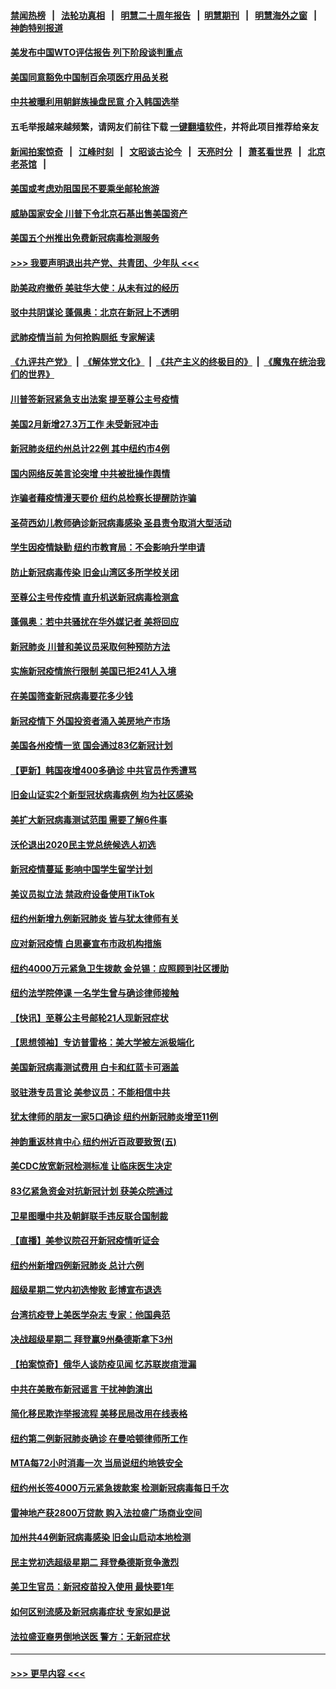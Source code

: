 #### [禁闻热榜](热点新闻.md?=0)  &nbsp;&nbsp;|&nbsp;&nbsp; [法轮功真相](https://github.com/gfw-breaker/truth/blob/master/README.md?=0) &nbsp;&nbsp;|&nbsp;&nbsp; [明慧二十周年报告](https://github.com/gfw-breaker/mh-reports/blob/master/README.md?=0) &nbsp;&nbsp;|&nbsp;&nbsp;[明慧期刊](https://github.com/gfw-breaker/mh-qikan) &nbsp;&nbsp;|&nbsp;&nbsp; [明慧海外之窗](https://github.com/gfw-breaker/mh-news/blob/master/README.md?=0) &nbsp;&nbsp;|&nbsp;&nbsp; [神韵特别报道](https://github.com/gfw-breaker/mh-news/blob/master/shenyun.md?=0)
#### [美发布中国WTO评估报告 列下阶段谈判重点](../pages/nsc412/n11921572.md?t=03071202) 
#### [美国同意豁免中国制百余项医疗用品关税](../pages/nsc412/n11921400.md?t=03071202) 
#### [中共被曝利用朝鲜族操盘民意 介入韩国选举](../pages/nsc412/n11921006.md?t=03071202) 
#### 五毛举报越来越频繁，请网友们前往下载 [一键翻墙软件](https://github.com/gfw-breaker/ssr-accounts)，并将此项目推荐给亲友
#### [新闻拍案惊奇](https://github.com/gfw-breaker/banned-news/blob/master/pages/link4.md) &nbsp;&nbsp;|&nbsp;&nbsp; [江峰时刻](https://github.com/gfw-breaker/banned-news/blob/master/pages/link4.md) &nbsp;&nbsp;|&nbsp;&nbsp; [文昭谈古论今](https://github.com/gfw-breaker/banned-news/blob/master/pages/link4.md) &nbsp;&nbsp;|&nbsp;&nbsp; [天亮时分](https://github.com/gfw-breaker/banned-news/blob/master/pages/link4.md) &nbsp;&nbsp;|&nbsp;&nbsp; [萧茗看世界](https://github.com/gfw-breaker/banned-news/blob/master/pages/link4.md) &nbsp;&nbsp;|&nbsp;&nbsp; [北京老茶馆](https://github.com/gfw-breaker/banned-news/blob/master/pages/link4.md) &nbsp;&nbsp;|&nbsp;&nbsp; 
#### [美国或考虑劝阻国民不要乘坐邮轮旅游](../pages/nsc412/n11921247.md?t=03071202) 
#### [威胁国家安全 川普下令北京石基出售美国资产](../pages/nsc412/n11921036.md?t=03071202) 
#### [美国五个州推出免费新冠病毒检测服务](../pages/nsc412/n11921001.md?t=03071202) 
#### [>>> 我要声明退出共产党、共青团、少年队 <<<](https://github.com/begood0513/goodnews/blob/master/quit/letter.md) 
#### [助美政府撤侨 美驻华大使：从未有过的经历](../pages/nsc412/n11920832.md?t=03071202) 
#### [驳中共阴谋论 蓬佩奥：北京在新冠上不透明](../pages/nsc412/n11920846.md?t=03071202) 
#### [武肺疫情当前 为何抢购厕纸 专家解读](../pages/nsc412/n11920844.md?t=03071202) 
#### [《九评共产党》](https://github.com/begood0513/9ping.md/blob/master/README.md) &nbsp;|&nbsp; [《解体党文化》](../../../../jtdwh.md/blob/master/README.md)  &nbsp;|&nbsp; [《共产主义的终极目的》](../../../../gczydzjmd.md/blob/master/README.md) &nbsp;|&nbsp; [《魔鬼在统治我们的世界》](../../../../mgztzwmdsj.md/blob/master/README.md) 
#### [川普签新冠紧急支出法案 提至尊公主号疫情](../pages/nsc412/n11920654.md?t=03071202) 
#### [美国2月新增27.3万工作 未受新冠冲击](../pages/nsc412/n11920460.md?t=03071202) 
#### [新冠肺炎纽约州总计22例  其中纽约市4例](../pages/nsc412/n11919291.md?t=03071202) 
#### [国内网络反美言论突增 中共被批操作舆情](../pages/nsc412/n11919024.md?t=03071202) 
#### [诈骗者藉疫情漫天要价  纽约总检察长提醒防诈骗](../pages/nsc412/n11919284.md?t=03071202) 
#### [圣荷西幼儿教师确诊新冠病毒感染  圣县责令取消大型活动](../pages/nsc412/n11919383.md?t=03071202) 
#### [学生因疫情缺勤  纽约市教育局：不会影响升学申请](../pages/nsc412/n11919278.md?t=03071202) 
#### [防止新冠病毒传染   旧金山湾区多所学校关闭](../pages/nsc412/n11919366.md?t=03071202) 
#### [至尊公主号传疫情  直升机送新冠病毒检测盒](../pages/nsc412/n11919347.md?t=03071202) 
#### [蓬佩奥：若中共骚扰在华外媒记者 美将回应](../pages/nsc412/n11918836.md?t=03071202) 
#### [新冠肺炎 川普和美议员采取何种预防方法](../pages/nsc412/n11918395.md?t=03071202) 
#### [实施新冠疫情旅行限制 美国已拒241人入境](../pages/nsc412/n11918515.md?t=03071202) 
#### [在美国筛查新冠病毒要花多少钱](../pages/nsc412/n11918422.md?t=03071202) 
#### [新冠疫情下 外国投资者涌入美房地产市场](../pages/nsc412/n11918415.md?t=03071202) 
#### [美国各州疫情一览 国会通过83亿新冠计划](../pages/nsc412/n11918191.md?t=03071202) 
#### [【更新】韩国夜增400多确诊 中共官员作秀遭骂](../pages/nsc412/n11890652.md?t=03071202) 
#### [旧金山证实2个新型冠状病毒病例 均为社区感染](../pages/nsc412/n11918219.md?t=03071202) 
#### [美扩大新冠病毒测试范围 需要了解6件事](../pages/nsc412/n11917886.md?t=03071202) 
#### [沃伦退出2020民主党总统候选人初选](../pages/nsc412/n11917882.md?t=03071202) 
#### [新冠疫情蔓延 影响中国学生留学计划](../pages/nsc412/n11917952.md?t=03071202) 
#### [美议员拟立法 禁政府设备使用TikTok](../pages/nsc412/n11917577.md?t=03071202) 
#### [纽约州新增九例新冠肺炎 皆与犹太律师有关](../pages/nsc412/n11916367.md?t=03071202) 
#### [应对新冠疫情 白思豪宣布市政机构措施](../pages/nsc412/n11916356.md?t=03071202) 
#### [纽约4000万元紧急卫生拨款  金兑锡：应照顾到社区援助](../pages/nsc412/n11916337.md?t=03071202) 
#### [纽约法学院停课  一名学生曾与确诊律师接触](../pages/nsc412/n11916340.md?t=03071202) 
#### [【快讯】至尊公主号邮轮21人现新冠症状](../pages/nsc412/n11915968.md?t=03071202) 
#### [【思想领袖】专访普雷格：美大学被左派极端化](../pages/nsc412/n11811116.md?t=03071202) 
#### [美国新冠病毒测试费用 白卡和红蓝卡可涵盖](../pages/nsc412/n11915595.md?t=03071202) 
#### [驳驻港专员言论 美参议员：不能相信中共](../pages/nsc412/n11915659.md?t=03071202) 
#### [犹太律师的朋友一家5口确诊  纽约州新冠肺炎增至11例](../pages/nsc412/n11915609.md?t=03071202) 
#### [神韵重返林肯中心 纽约州近百政要致贺(五)](../pages/nsc412/n11912475.md?t=03071202) 
#### [美CDC放宽新冠检测标准 让临床医生决定](../pages/nsc412/n11915511.md?t=03071202) 
#### [83亿紧急资金对抗新冠计划 获美众院通过](../pages/nsc412/n11915176.md?t=03071202) 
#### [卫星图曝中共及朝鲜联手违反联合国制裁](../pages/nsc412/n11915406.md?t=03071202) 
#### [【直播】美参议院召开新冠疫情听证会](../pages/nsc412/n11913042.md?t=03071202) 
#### [纽约州新增四例新冠肺炎  总计六例](../pages/nsc412/n11914858.md?t=03071202) 
#### [超级星期二党内初选惨败 彭博宣布退选](../pages/nsc412/n11914953.md?t=03071202) 
#### [台湾抗疫登上美医学杂志 专家：他国典范](../pages/nsc412/n11913421.md?t=03071202) 
#### [决战超级星期二 拜登赢9州桑德斯拿下3州](../pages/nsc412/n11913752.md?t=03071202) 
#### [【拍案惊奇】俄华人谈防疫见闻 忆苏联炭疽泄漏](../pages/nsc412/n11913399.md?t=03071202) 
#### [中共在美散布新冠谣言 干扰神韵演出](../pages/nsc412/n11910744.md?t=03071202) 
#### [简化移民欺诈举报流程 美移民局改用在线表格](../pages/nsc412/n11913020.md?t=03071202) 
#### [纽约第二例新冠肺炎确诊  在曼哈顿律师所工作](../pages/nsc412/n11913637.md?t=03071202) 
#### [MTA每72小时消毒一次  当局说纽约地铁安全](../pages/nsc412/n11913629.md?t=03071202) 
#### [纽约州长签4000万元紧急拨款案  检测新冠病毒每日千次](../pages/nsc412/n11913619.md?t=03071202) 
#### [雷神地产获2800万贷款 购入法拉盛广场商业空间](../pages/nsc412/n11913644.md?t=03071202) 
#### [加州共44例新冠病毒感染  旧金山启动本地检测](../pages/nsc412/n11913690.md?t=03071202) 
#### [民主党初选超级星期二 拜登桑德斯竞争激烈](../pages/nsc412/n11913365.md?t=03071202) 
#### [美卫生官员：新冠疫苗投入使用 最快要1年](../pages/nsc412/n11913102.md?t=03071202) 
#### [如何区别流感及新冠病毒症状 专家如是说](../pages/nsc412/n11913170.md?t=03071202) 
#### [法拉盛亚裔男倒地送医 警方：无新冠症状](../pages/nsc412/n11913197.md?t=03071202) 

----
#### [ >>> 更早内容 <<< ](../indexes/nsc412-earlier.md)
